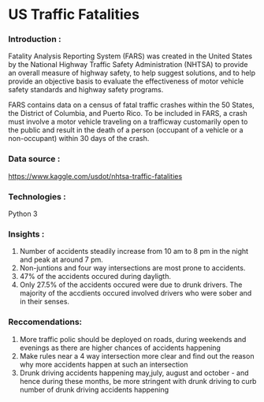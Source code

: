 # US Traffic Fatalities 
 
### Introduction :

Fatality Analysis Reporting System (FARS) was created in the United States by the National Highway Traffic Safety Administration (NHTSA) to provide an overall measure of highway safety, to help suggest solutions, and to help provide an objective basis to evaluate the effectiveness of motor vehicle safety standards and highway safety programs.

FARS contains data on a census of fatal traffic crashes within the 50 States, the District of Columbia, and Puerto Rico. To be included in FARS, a crash must involve a motor vehicle traveling on a trafficway customarily open to the public and result in the death of a person (occupant of a vehicle or a non-occupant) within 30 days of the crash.

### Data source :
https://www.kaggle.com/usdot/nhtsa-traffic-fatalities

### Technologies :

Python 3

### Insights :
1. Number of accidents steadily increase from 10 am to 8 pm in the night and peak at around 7 pm.
2. Non-juntions and four way intersections are most prone to accidents.
3. 47% of the accidents occured during dayligth.
4. Only 27.5% of the accidents occured were due to drunk drivers. The majority of the accdients occured involved drivers who were sober and  in their senses. 

### Reccomendations:
1. More traffic polic should be deployed on roads, during weekends and evenings as there are higher chances of accidents happening
2. Make rules near a 4 way intersection more clear and find out the reason why more accidents happen at such an intersection
3. Drunk driving accidents happening may,july, august and october - and hence during these months, be more stringent with drunk driving to curb number of drunk driving accidents happening


